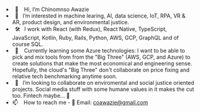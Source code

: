 - &ensp;👋 &ensp; Hi, I’m Chinomnso Awazie
- &ensp;👀 &ensp;I’m interested in machine learing, AI, data science, IoT, RPA, VR & AR, product design, and environmental justice.
- &ensp;🛠 &ensp;I work with React (with Redux), React Native, TypeScript, JavaScript, Kotlin, Ruby, Rails, Python, AWS, GCP, GraphQL and of course SQL.
- &ensp;🌱 &ensp; Currently learning some Azure technologies: I want to be able to pick and mix tools from from the "Big Three" (AWS, GCP, and Azure) to create solutions that make the most economical and engineering sense. Hopefully, the cloud's "Big Three" don't collaborate on price fixing and relative tech benchmarking anytime soon.
- &ensp;💞️ &ensp;I’m looking to collaborate on enviromental and social justice oriented projects. Social media stuff with some humane values in it makes the cut too. Fintech maybe... 🤔 
- 📫 &ensp; How to reach me - 📨 Email: coawazie@gmail.com

<!-- <img src="https://github-readme-stats.vercel.app/api?username=chinomnsoawazie&count_private=true&show_icons=true" alt="Girl in a jacket" width="500" height="200"> -->
